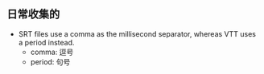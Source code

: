 ## 日常收集的

- SRT files use a comma as the millisecond separator, whereas VTT uses a period instead.
  - comma: 逗号
  - period: 句号